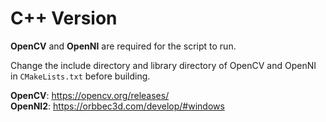 # C++ Version 

**OpenCV** and **OpenNI** are required for the script to run.  

Change the include directory and library directory of OpenCV and OpenNI in `CMakeLists.txt` before building.  

**OpenCV**: https://opencv.org/releases/    
**OpenNI2**: https://orbbec3d.com/develop/#windows
